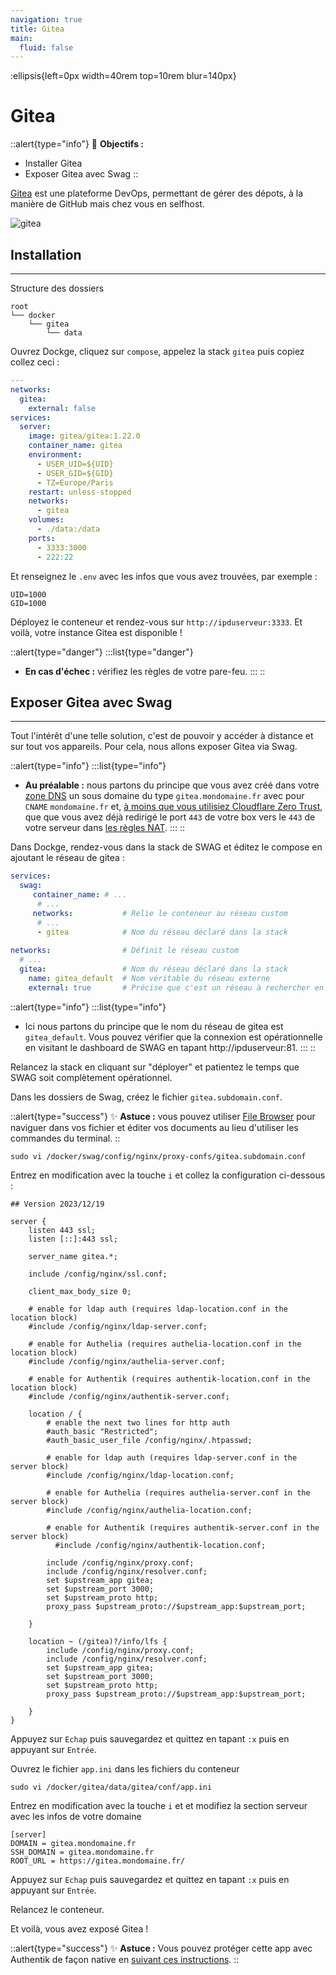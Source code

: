 ```yaml
---
navigation: true
title: Gitea
main:
  fluid: false
---
```

:ellipsis{left=0px width=40rem top=10rem blur=140px}
# Gitea

::alert{type="info"}
🎯 __Objectifs :__
- Installer Gitea
- Exposer Gitea avec Swag
::

[Gitea](https://https://about.gitea.com/) est une plateforme DevOps, permettant de gérer des dépots, à la manière de GitHub mais chez vous en selfhost.

![gitea](https://about.gitea.com/img/home-screenshot.png)

## Installation
---
Structure des dossiers

```console
root
└── docker
    └── gitea
        └── data
```

Ouvrez Dockge, cliquez sur `compose`, appelez la stack `gitea` puis copiez collez ceci :

```yaml
---
networks:
  gitea:
    external: false
services:
  server:
    image: gitea/gitea:1.22.0
    container_name: gitea
    environment:
      - USER_UID=${UID}
      - USER_GID=${GID}
      - TZ=Europe/Paris
    restart: unless-stopped
    networks:
      - gitea
    volumes:
      - ./data:/data
    ports:
      - 3333:3000
      - 222:22
```
Et renseignez le `.env` avec les infos que vous avez trouvées, par exemple :

```properties
UID=1000
GID=1000
```

Déployez le conteneur et rendez-vous sur `http://ipduserveur:3333`. Et voilà, votre instance Gitea est disponible !

::alert{type="danger"}
:::list{type="danger"}
- __En cas d'échec :__ vérifiez les règles de votre pare-feu.
:::
::

## Exposer Gitea avec Swag
---
Tout l'intérêt d'une telle solution, c'est de pouvoir y accéder à distance et sur tout vos appareils. Pour cela, nous allons exposer Gitea via Swag.

::alert{type="info"}
:::list{type="info"}
- __Au préalable :__ nous partons du principe que vous avez créé dans votre [zone DNS](/generalites/dns) un sous domaine du type `gitea.mondomaine.fr` avec pour `CNAME` `mondomaine.fr` et, [à moins que vous utilisiez Cloudflare Zero Trust](/serveex/securite/cloudflare), que que vous avez déjà redirigé le port `443` de votre box vers le `443` de votre serveur dans [les règles NAT](/generalites/nat).
:::
::

Dans Dockge, rendez-vous dans la stack de SWAG et éditez le compose en ajoutant le réseau de gitea :

```yaml
services:
  swag:
     container_name: # ...
      # ... 
     networks:           # Relie le conteneur au réseau custom 
      # ...           
      - gitea            # Nom du réseau déclaré dans la stack
    
networks:                # Définit le réseau custom
  # ...
  gitea:                 # Nom du réseau déclaré dans la stack
    name: gitea_default  # Nom véritable du réseau externe
    external: true       # Précise que c'est un réseau à rechercher en externe
```

::alert{type="info"}
:::list{type="info"}
- Ici nous partons du principe que le nom du réseau de gitea est `gitea_default`. Vous pouvez vérifier que la connexion est opérationnelle en visitant le dashboard de SWAG en tapant http://ipduserveur:81.
:::
::

Relancez la stack en cliquant sur "déployer" et patientez le temps que SWAG soit complètement opérationnel.

Dans les dossiers de Swag, créez le fichier `gitea.subdomain.conf`.

::alert{type="success"}
✨ __Astuce :__ vous pouvez utiliser [File Browser](/serveex/files/file-browser) pour naviguer dans vos fichier et éditer vos documents au lieu d'utiliser les commandes du terminal.
::

```shell
sudo vi /docker/swag/config/nginx/proxy-confs/gitea.subdomain.conf
```
Entrez en modification avec la touche `i` et collez la configuration ci-dessous :

```nginx
## Version 2023/12/19

server {
    listen 443 ssl;
    listen [::]:443 ssl;

    server_name gitea.*;

    include /config/nginx/ssl.conf;

    client_max_body_size 0;

    # enable for ldap auth (requires ldap-location.conf in the location block)
    #include /config/nginx/ldap-server.conf;

    # enable for Authelia (requires authelia-location.conf in the location block)
    #include /config/nginx/authelia-server.conf;

    # enable for Authentik (requires authentik-location.conf in the location block)
    #include /config/nginx/authentik-server.conf;

    location / {
        # enable the next two lines for http auth
        #auth_basic "Restricted";
        #auth_basic_user_file /config/nginx/.htpasswd;

        # enable for ldap auth (requires ldap-server.conf in the server block)
        #include /config/nginx/ldap-location.conf;

        # enable for Authelia (requires authelia-server.conf in the server block)
        #include /config/nginx/authelia-location.conf;

        # enable for Authentik (requires authentik-server.conf in the server block)
	      #include /config/nginx/authentik-location.conf;

        include /config/nginx/proxy.conf;
        include /config/nginx/resolver.conf;
        set $upstream_app gitea;
        set $upstream_port 3000;
        set $upstream_proto http;
        proxy_pass $upstream_proto://$upstream_app:$upstream_port;

    }

    location ~ (/gitea)?/info/lfs {
        include /config/nginx/proxy.conf;
        include /config/nginx/resolver.conf;
        set $upstream_app gitea;
        set $upstream_port 3000;
        set $upstream_proto http;
        proxy_pass $upstream_proto://$upstream_app:$upstream_port;

    }
}
```

Appuyez sur `Echap` puis sauvegardez et quittez en tapant `:x` puis en appuyant sur `Entrée`.

Ouvrez le fichier `app.ini` dans les fichiers du conteneur

```shell
sudo vi /docker/gitea/data/gitea/conf/app.ini
```

Entrez en modification avec la touche `i` et et modifiez la section serveur avec les infos de votre domaine

```properties
[server]
DOMAIN = gitea.mondomaine.fr
SSH_DOMAIN = gitea.mondomaine.fr
ROOT_URL = https://gitea.mondomaine.fr/
```
Appuyez sur `Echap` puis sauvegardez et quittez en tapant `:x` puis en appuyant sur `Entrée`.

Relancez le conteneur.

Et voilà, vous avez exposé Gitea !

::alert{type="success"}
✨ __Astuce :__ Vous pouvez protéger cette app avec Authentik de façon native en [suivant ces instructions](https://docs.goauthentik.io/integrations/services/gitea/).
::
